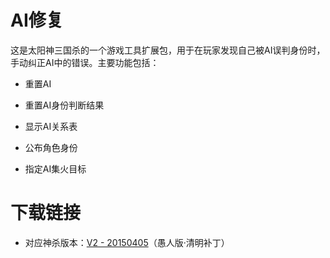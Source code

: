 # AI修复

这是太阳神三国杀的一个游戏工具扩展包，用于在玩家发现自己被AI误判身份时，手动纠正AI中的错误。主要功能包括：

- 重置AI

- 重置AI身份判断结果

- 显示AI关系表

- 公布角色身份

- 指定AI集火目标

# 下载链接

- 对应神杀版本：[V2 - 20150405](https://github.com/DGAH-works/aifix/archive/20150405.zip)（愚人版·清明补丁）
